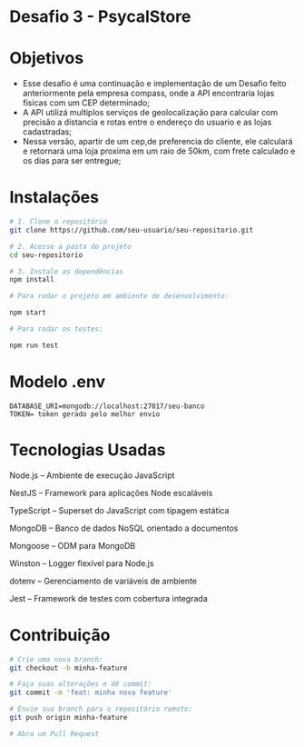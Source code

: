 # Desafio 3 - PsycalStore

# Objetivos

- Esse desafio é uma continuação e implementação de um Desafio feito anteriormente pela
  empresa compass, onde a API encontraria lojas fisicas com um CEP determinado;
- A API utilizá multiplos serviços de geolocalização para calcular com precisão a distancia
  e rotas entre o endereço do usuario e as lojas cadastradas;
- Nessa versão, apartir de um cep,de preferencia do cliente, ele calculará e retornará
uma loja proxima em um raio de 50km, com frete calculado e os dias para ser entregue;

# Instalações

```bash
# 1. Clone o repositório
git clone https://github.com/seu-usuario/seu-repositorio.git

# 2. Acesse a pasta do projeto
cd seu-repositorio

# 3. Instale as dependências
npm install

# Para rodar o projeto em ambiente de desenvolvimento:

npm start

# Para rodar os testes:

npm run test
```
# Modelo .env

```env
DATABASE_URI=mongodb://localhost:27017/seu-banco
TOKEN= token gerado pelo melhor envio
```
# Tecnologias Usadas

Node.js – Ambiente de execução JavaScript

NestJS – Framework para aplicações Node escaláveis

TypeScript – Superset do JavaScript com tipagem estática

MongoDB – Banco de dados NoSQL orientado a documentos

Mongoose – ODM para MongoDB

Winston – Logger flexível para Node.js

dotenv – Gerenciamento de variáveis de ambiente

Jest – Framework de testes com cobertura integrada

# Contribuição

```bash
# Crie uma nova branch:
git checkout -b minha-feature

# Faça suas alterações e dê commit:
git commit -m 'feat: minha nova feature'

# Envie sua branch para o repositório remoto:
git push origin minha-feature

# Abra um Pull Request
 ```





